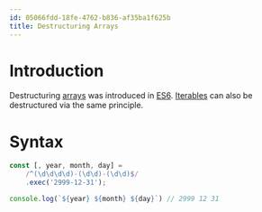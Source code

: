 ```yaml
---
id: 05066fdd-18fe-4762-b836-af35ba1f625b
title: Destructuring Arrays
---
```


# Introduction

Destructuring [arrays](20200826201029-arrays) was introduced in
[ES6](20201030093404-es6).
[Iterables](20201103112001-destructuring_iterables) can also be
destructured via the same principle.

# Syntax

``` javascript
const [, year, month, day] =
    /^(\d\d\d\d)-(\d\d)-(\d\d)$/
    .exec('2999-12-31');

console.log(`${year} ${month} ${day}`) // 2999 12 31
```
